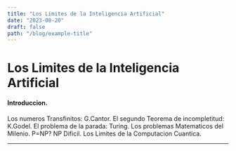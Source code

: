 ```yaml
---
title: "Los Limites de la Inteligencia Artificial"
date: "2023-08-20"
draft: false
path: "/blog/example-title"
---
```

# Los Limites de la Inteligencia Artificial



#### Introduccion.
Los numeros Transfinitos: G.Cantor.
El segundo Teorema de incompletitud: K.Godel.
El problema de la parada: Turing.
Los problemas Matematicos del Milenio.
P=NP?
NP Dificil.
Los Limites de la Computacion Cuantica.

---






